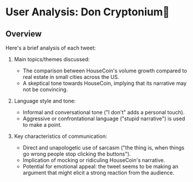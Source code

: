 # User Analysis: Don Cryptonium🦄

## Overview

Here's a brief analysis of each tweet:

1. Main topics/themes discussed:
   - The comparison between HouseCoin's volume growth compared to real estate in small cities across the US.
   - A skeptical tone towards HouseCoin, implying that its narrative may not be convincing.

2. Language style and tone:
   - Informal and conversational tone ("I don't" adds a personal touch).
   - Aggressive or confrontational language ("stupid narrative") is used to make a point.

3. Key characteristics of communication:
   - Direct and unapologetic use of sarcasm ("the thing is, when things go wrong people stop clicking the buttons").
   - Implication of mocking or ridiculing HouseCoin's narrative.
   - Potential for emotional appeal: the tweet seems to be making an argument that might elicit a strong reaction from the audience.